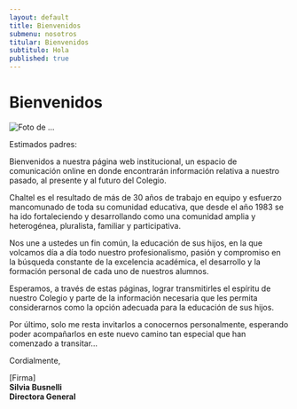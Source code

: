 ```yaml
---
layout: default
title: Bienvenidos
submenu: nosotros
titular: Bienvenidos
subtitulo: Hola
published: true
---
```


# Bienvenidos

![Foto de ...](http://placeimg.com/720/300/arch)

Estimados padres:

Bienvenidos a nuestra página web institucional, un espacio de comunicación online en donde  encontrarán información relativa a nuestro pasado, al presente y al futuro del Colegio.

Chaltel es el resultado de más de 30 años de trabajo en equipo y esfuerzo mancomunado de toda su comunidad educativa, que desde el año 1983 se ha ido fortaleciendo y desarrollando  como una comunidad amplia y heterogénea, pluralista, familiar y participativa. 

Nos une a ustedes un fin común, la educación de sus hijos, en la que volcamos día a día  todo nuestro profesionalismo, pasión y compromiso en la búsqueda constante de la excelencia académica, el desarrollo y la formación personal de  cada uno de nuestros alumnos.

Esperamos, a través de estas páginas, lograr transmitirles  el espíritu  de nuestro Colegio y  parte de la información necesaria que les permita considerarnos como la opción adecuada para la educación de sus hijos.

Por último, solo me resta invitarlos a conocernos personalmente, esperando poder acompañarlos en este nuevo camino tan especial que han comenzado a transitar…   

Cordialmente,

[Firma]  
**Silvia Busnelli**  
**Directora General**